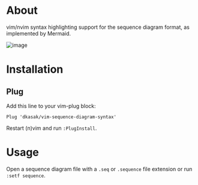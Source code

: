 # About

vim/nvim syntax highlighting support for the sequence diagram format, as implemented by Mermaid.

![image](https://user-images.githubusercontent.com/463342/123928322-567b6980-d97d-11eb-9b8e-c6a0c0c32196.png)

# Installation

## Plug

Add this line to your vim-plug block:

    Plug 'dkasak/vim-sequence-diagram-syntax'
    
Restart (n)vim and run `:PlugInstall`.

# Usage

Open a sequence diagram file with a `.seq` or `.sequence` file extension or run `:setf sequence`.
